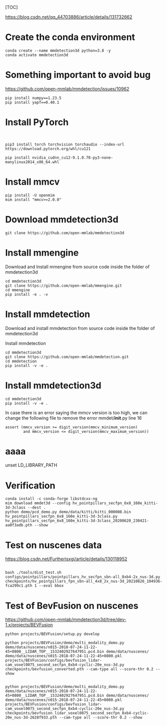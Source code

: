 [TOC] 

https://blog.csdn.net/qq_44703886/article/details/131732662
# Create the conda environment
```
conda create --name mmdetection3d python=3.8 -y
conda activate mmdetection3d
```
# Something important to avoid bug 
https://github.com/open-mmlab/mmdetection/issues/10962
```
pip install numpy==1.23.5
pip install yapf==0.40.1
```

# Install PyTorch
```


pip3 install torch torchvision torchaudio --index-url https://download.pytorch.org/whl/cu121

pip install nvidia_cudnn_cu12-9.1.0.70-py3-none-manylinux2014_x86_64.whl
```
# Install mmcv

```
pip install -U openmim
mim install "mmcv>=2.0.0"
```
# Download mmdetection3d
```
git clone https://github.com/open-mmlab/mmdetection3d
```
# Install mmengine
Download and Install mmengine from source code inside the folder of mmdetection3d

```
cd mmdetection3d
git clone https://github.com/open-mmlab/mmengine.git
cd mmengine
pip install -e . -v
```
# Install mmdetection
Download and install mmdetection from source code inside the folder of mmdetection3d

Install mmdetection
```
cd mmdetection3d
git clone https://github.com/open-mmlab/mmdetection.git
cd mmdetection
pip install -v -e .
```

# Install mmdetection3d
```
cd mmdetection3d
pip install -v -e .
```

In case there is an error saying the mmcv version is too high, we can change the following file to remove the error
mmdet/__init__.py
line 16
```
assert (mmcv_version >= digit_version(mmcv_minimum_version)
        and mmcv_version <= digit_version(mmcv_maximum_version))
```

# aaaa
unset LD_LIBRARY_PATH 

# Verification
```
conda install -c conda-forge libstdcxx-ng
mim download mmdet3d --config hv_pointpillars_secfpn_6x8_160e_kitti-3d-3class --dest .
python demo/pcd_demo.py demo/data/kitti/kitti_000008.bin hv_pointpillars_secfpn_6x8_160e_kitti-3d-3class.py hv_pointpillars_secfpn_6x8_160e_kitti-3d-3class_20200620_230421-aa0f3adb.pth --show
```

# Test on nuscenes data

https://blog.csdn.net/Furtherisxgi/article/details/130118952
```

bash ./tools/dist_test.sh configs/pointpillars/pointpillars_hv_secfpn_sbn-all_8xb4-2x_nus-3d.py checkpoints/hv_pointpillars_fpn_sbn-all_4x8_2x_nus-3d_20210826_104936-fca299c1.pth 1 --eval bbox

```

# Test of BevFusion on nuscenes
https://github.com/open-mmlab/mmdetection3d/tree/dev-1.x/projects/BEVFusion
```
python projects/BEVFusion/setup.py develop

python projects/BEVFusion/demo/multi_modality_demo.py demo/data/nuscenes/n015-2018-07-24-11-22-45+0800__LIDAR_TOP__1532402927647951.pcd.bin demo/data/nuscenes/ demo/data/nuscenes/n015-2018-07-24-11-22-45+0800.pkl projects/BEVFusion/configs/bevfusion_lidar-cam_voxel0075_second_secfpn_8xb4-cyclic-20e_nus-3d.py checkpoints/bevfusion_converted.pth --cam-type all --score-thr 0.2 --show


python projects/BEVFusion/demo/multi_modality_demo.py demo/data/nuscenes/n015-2018-07-24-11-22-45+0800__LIDAR_TOP__1532402927647951.pcd.bin demo/data/nuscenes/ demo/data/nuscenes/n015-2018-07-24-11-22-45+0800.pkl projects/BEVFusion/configs/bevfusion_lidar-cam_voxel0075_second_secfpn_8xb4-cyclic-20e_nus-3d.py checkpoints/bevfusion_lidar_voxel0075_second_secfpn_8xb4-cyclic-20e_nus-3d-2628f933.pth --cam-type all --score-thr 0.2 --show
```